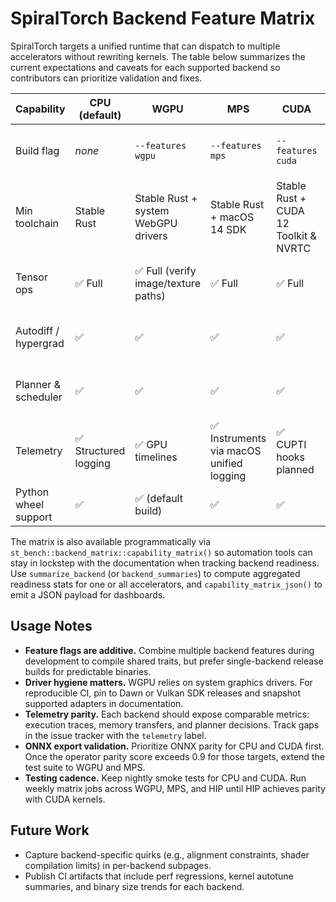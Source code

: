 # SpiralTorch Backend Feature Matrix

SpiralTorch targets a unified runtime that can dispatch to multiple accelerators without rewriting kernels. The table below summarizes the current expectations and caveats for each supported backend so contributors can prioritize validation and fixes.

| Capability | CPU (default) | WGPU | MPS | CUDA | HIP / ROCm |
|------------|---------------|------|-----|------|------------|
| Build flag | _none_ | `--features wgpu` | `--features mps` | `--features cuda` | `--features "hip,st-backend-hip/hip-real"` |
| Min toolchain | Stable Rust | Stable Rust + system WebGPU drivers | Stable Rust + macOS 14 SDK | Stable Rust + CUDA 12 Toolkit & NVRTC | Stable Rust + ROCm 6 toolchain |
| Tensor ops | ✅ Full | ✅ Full (verify image/texture paths) | ✅ Full | ✅ Full | ⚠️ Incomplete complex kernels |
| Autodiff / hypergrad | ✅ | ✅ | ✅ | ✅ | ⚠️ Requires additional testing |
| Planner & scheduler | ✅ | ✅ | ✅ | ✅ | ⚠️ Needs async queue profiling |
| Telemetry | ✅ Structured logging | ✅ GPU timelines | ✅ Instruments via macOS unified logging | ✅ CUPTI hooks planned | ⚠️ Pending counter wiring |
| Python wheel support | ✅ | ✅ (default build) | ✅ | ✅ | ⚠️ Needs wheel audit |

The matrix is also available programmatically via
`st_bench::backend_matrix::capability_matrix()` so automation tools can stay in
lockstep with the documentation when tracking backend readiness. Use
`summarize_backend` (or `backend_summaries`) to compute aggregated readiness
stats for one or all accelerators, and `capability_matrix_json()` to emit a
JSON payload for dashboards.

## Usage Notes
- **Feature flags are additive.** Combine multiple backend features during development to compile shared traits, but prefer single-backend release builds for predictable binaries.
- **Driver hygiene matters.** WGPU relies on system graphics drivers. For reproducible CI, pin to Dawn or Vulkan SDK releases and snapshot supported adapters in documentation.
- **Telemetry parity.** Each backend should expose comparable metrics: execution traces, memory transfers, and planner decisions. Track gaps in the issue tracker with the `telemetry` label.
- **ONNX export validation.** Prioritize ONNX parity for CPU and CUDA first. Once the operator parity score exceeds 0.9 for those targets, extend the test suite to WGPU and MPS.
- **Testing cadence.** Keep nightly smoke tests for CPU and CUDA. Run weekly matrix jobs across WGPU, MPS, and HIP until HIP achieves parity with CUDA kernels.

## Future Work
- Capture backend-specific quirks (e.g., alignment constraints, shader compilation limits) in per-backend subpages.
- Publish CI artifacts that include perf regressions, kernel autotune summaries, and binary size trends for each backend.

